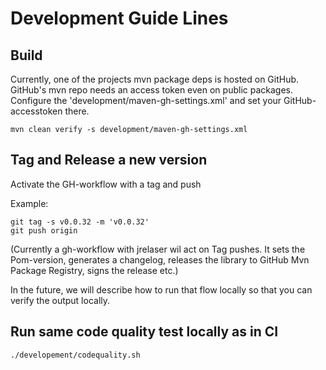 # Development Guide Lines

## Build

Currently, one of the projects mvn package deps is hosted on GitHub.
GitHub's mvn repo needs an access token even on public packages.
Configure the 'development/maven-gh-settings.xml' and set your GitHub-accesstoken there.

```shell
mvn clean verify -s development/maven-gh-settings.xml
```

## Tag and Release a new version

Activate the GH-workflow with a tag and push

Example:

```shell
git tag -s v0.0.32 -m 'v0.0.32'
git push origin 
```

(Currently a gh-workflow with jrelaser wil act on Tag pushes.
It sets the Pom-version, generates a changelog, releases the library to GitHub Mvn Package Registry, signs the release etc.)

In the future, we will describe how to run that flow locally so that you can verify the output locally.

## Run same code quality test locally as in CI

```shell
./developement/codequality.sh
```